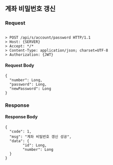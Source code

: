 ## 계좌 비밀번호 갱신

### Request
```

> POST /api/s/account/password HTTP/1.1
> Host: {SERVER}
> Accept: */*
> Content-Type: application/json; charset=UTF-8
> Authorization: {JWT}

```

#### Request Body
```
{
  "number": Long,
  "password": Long,
  "newPassword": Long
}
```

### Response

#### Response Body
```
{
  "code": 1,
  "msg": "계좌 비밀번호 갱신 성공",
  "data": {
        "id": Long,
        "number": Long    	
  }
}
```
